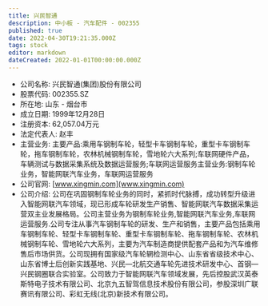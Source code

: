 ```yaml
---
title: 兴民智通
description: 中小板 - 汽车配件 - 002355
published: true
date: 2022-04-30T19:21:35.000Z
tags: stock
editor: markdown
dateCreated: 2022-01-01T00:00:00.000Z
---
```


- 公司名称: 兴民智通(集团)股份有限公司
- 股票代码: 002355.SZ
- 所在地: 山东 - 烟台市
- 成立日期: 1999年12月28日
- 注册资本: 62,057.04万元
- 法定代表人: 赵丰
- 主营业务: 主要产品:乘用车钢制车轮，轻型卡车钢制车轮，重型卡车钢制车轮，拖车钢制车轮，农林机械钢制车轮，雪地轮六大系列;车联网硬件产品，车辆测试与数据采集系统及数据运营服务;车联网运营服务主营业务:钢制车轮业务，智能网联汽车业务，车联网运营服务
- 公司官网: [www.xingmin.com](www.xingmin.com)
- 公司介绍: 公司在巩固钢制车轮业务的同时，紧抓时代脉搏，成功转型升级进入智能网联汽车领域，现已形成车轮研发生产销售、智能网联汽车数据采集运营双主业发展格局。公司主营业务为钢制车轮业务,智能网联汽车业务,车联网运营服务.公司专注从事汽车钢制车轮的研发、生产和销售，主要产品包括乘用车钢制车轮、轻型卡车钢制车轮、重型卡车钢制车轮、拖车钢制车轮、农林机械钢制车轮、雪地轮六大系列，主要为汽车制造商提供配套产品和为汽车维修售后市场供货。公司现拥有国家级汽车轮辋检测中心、山东省省级技术中心、山东省博士后创新实践基地、兴民—北航交通车轮先进技术研发中心、首钢—兴民钢圈联合实验室。公司致力于智能网联汽车领域发展，先后控股武汉英泰斯特电子技术有限公司、北京九五智驾信息技术股份有限公司，参股深圳广联赛讯有限公司、彩虹无线(北京)新技术有限公司。


